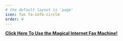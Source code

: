 ```yaml
---
# the default layout is 'page'
icon: fas fa-info-circle
order: 4
---
```


[**Click Here To Use the Magical Internet Fax Machine!**](http://cwright2022-48425.portmap.host:48425/)
